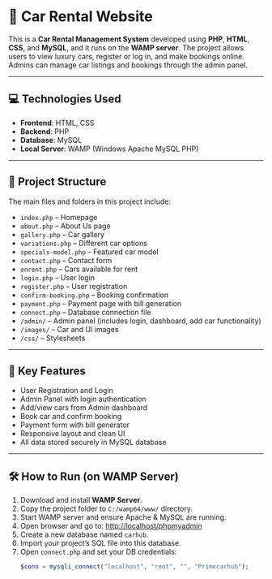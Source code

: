 # 🚗 Car Rental Website

This is a **Car Rental Management System** developed using **PHP**, **HTML**, **CSS**, and **MySQL**, and it runs on the **WAMP server**. The project allows users to view luxury cars, register or log in, and make bookings online. Admins can manage car listings and bookings through the admin panel.

---

## 💻 Technologies Used

- **Frontend**: HTML, CSS  
- **Backend**: PHP  
- **Database**: MySQL  
- **Local Server**: WAMP (Windows Apache MySQL PHP)

---

## 📁 Project Structure

The main files and folders in this project include:

- `index.php` – Homepage  
- `about.php` – About Us page  
- `gallery.php` – Car gallery  
- `variations.php` – Different car options  
- `specials-model.php` – Featured car model  
- `contact.php` – Contact form  
- `onrent.php` – Cars available for rent  
- `login.php` – User login  
- `register.php` – User registration  
- `confirm-booking.php` – Booking confirmation  
- `payment.php` – Payment page with bill generation  
- `connect.php` – Database connection file  
- `/admin/` – Admin panel (includes login, dashboard, add car functionality)  
- `/images/` – Car and UI images  
- `/css/` – Stylesheets  

---

## 🧾 Key Features

- User Registration and Login  
- Admin Panel with login authentication  
- Add/view cars from Admin dashboard  
- Book car and confirm booking  
- Payment form with bill generator  
- Responsive layout and clean UI  
- All data stored securely in MySQL database  

---

## 🛠️ How to Run (on WAMP Server)

1. Download and install **WAMP Server**.
2. Copy the project folder to `C:/wamp64/www/` directory.
3. Start WAMP server and ensure Apache & MySQL are running.
4. Open browser and go to: [http://localhost/phpmyadmin](http://localhost/phpmyadmin)
5. Create a new database named `carhub`.
6. Import your project’s SQL file into this database.
7. Open `connect.php` and set your DB credentials:
   ```php
   $conn = mysqli_connect("localhost", "root", "", "Primecarhub");
